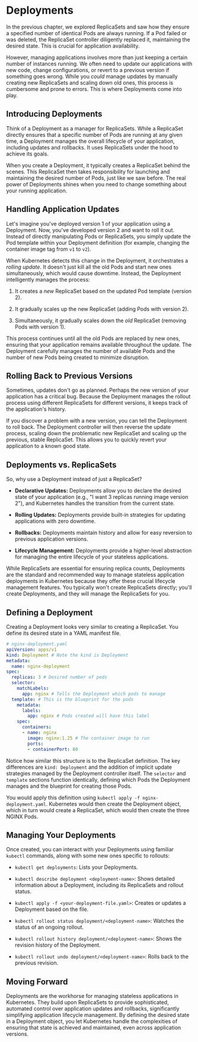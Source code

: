 
# Deployments

In the previous chapter, we explored ReplicaSets and saw how they ensure a specified number of identical Pods are always running. If a Pod failed or was deleted, the ReplicaSet controller diligently replaced it, maintaining the desired state. This is crucial for application availability.

However, managing applications involves more than just keeping a certain number of instances running. We often need to update our applications with new code, change configurations, or revert to a previous version if something goes wrong. While you *could* manage updates by manually creating new ReplicaSets and scaling down old ones, this process is cumbersome and prone to errors. This is where Deployments come into play.

## Introducing Deployments

Think of a Deployment as a manager for ReplicaSets. While a ReplicaSet directly ensures that a specific number of Pods are running at any given time, a Deployment manages the overall lifecycle of your application, including updates and rollbacks. It uses ReplicaSets under the hood to achieve its goals.

When you create a Deployment, it typically creates a ReplicaSet behind the scenes. This ReplicaSet then takes responsibility for launching and maintaining the desired number of Pods, just like we saw before. The real power of Deployments shines when you need to change something about your running application.

## Handling Application Updates

Let's imagine you've deployed version 1 of your application using a Deployment. Now, you've developed version 2 and want to roll it out. Instead of directly manipulating Pods or ReplicaSets, you simply update the Pod template within your Deployment definition (for example, changing the container image tag from `v1` to `v2`).

When Kubernetes detects this change in the Deployment, it orchestrates a *rolling update*. It doesn't just kill all the old Pods and start new ones simultaneously, which would cause downtime. Instead, the Deployment intelligently manages the process:

1.  It creates a *new* ReplicaSet based on the updated Pod template (version 2).

2.  It gradually scales up the new ReplicaSet (adding Pods with version 2).

3.  Simultaneously, it gradually scales down the *old* ReplicaSet (removing Pods with version 1).

This process continues until all the old Pods are replaced by new ones, ensuring that your application remains available throughout the update. The Deployment carefully manages the number of available Pods and the number of new Pods being created to minimize disruption.

## Rolling Back to Previous Versions

Sometimes, updates don't go as planned. Perhaps the new version of your application has a critical bug. Because the Deployment manages the rollout process using different ReplicaSets for different versions, it keeps track of the application's history.

If you discover a problem with a new version, you can tell the Deployment to roll back. The Deployment controller will then reverse the update process, scaling down the problematic new ReplicaSet and scaling up the previous, stable ReplicaSet. This allows you to quickly revert your application to a known good state.

## Deployments vs. ReplicaSets

So, why use a Deployment instead of just a ReplicaSet?

*   **Declarative Updates:** Deployments allow you to declare the desired state of your application (e.g., "I want 3 replicas running image version 2"), and Kubernetes handles the transition from the current state.

*   **Rolling Updates:** Deployments provide built-in strategies for updating applications with zero downtime.

*   **Rollbacks:** Deployments maintain history and allow for easy reversion to previous application versions.

*   **Lifecycle Management:** Deployments provide a higher-level abstraction for managing the entire lifecycle of your stateless applications.

While ReplicaSets are essential for ensuring replica counts, Deployments are the standard and recommended way to manage stateless application deployments in Kubernetes because they offer these crucial lifecycle management features. You typically won't create ReplicaSets directly; you'll create Deployments, and they will manage the ReplicaSets for you.

## Defining a Deployment

Creating a Deployment looks very similar to creating a ReplicaSet. You define its desired state in a YAML manifest file.

```yaml
# nginx-deployment.yaml
apiVersion: apps/v1
kind: Deployment # Note the kind is Deployment
metadata:
  name: nginx-deployment
spec:
  replicas: 3 # Desired number of pods
  selector:
    matchLabels:
      app: nginx # Tells the Deployment which pods to manage
  template: # This is the blueprint for the pods
    metadata:
      labels:
        app: nginx # Pods created will have this label
    spec:
      containers:
      - name: nginx
        image: nginx:1.25 # The container image to run
        ports:
        - containerPort: 80
```

Notice how similar this structure is to the ReplicaSet definition. The key differences are `kind: Deployment` and the addition of implicit update strategies managed by the Deployment controller itself. The `selector` and `template` sections function identically, defining which Pods the Deployment manages and the blueprint for creating those Pods.

You would apply this definition using `kubectl apply -f nginx-deployment.yaml`. Kubernetes would then create the Deployment object, which in turn would create a ReplicaSet, which would then create the three NGINX Pods.

## Managing Your Deployments

Once created, you can interact with your Deployments using familiar `kubectl` commands, along with some new ones specific to rollouts:

*   `kubectl get deployments`: Lists your Deployments.

*   `kubectl describe deployment <deployment-name>`: Shows detailed information about a Deployment, including its ReplicaSets and rollout status.

*   `kubectl apply -f <your-deployment-file.yaml>`: Creates or updates a Deployment based on the file.

*   `kubectl rollout status deployment/<deployment-name>`: Watches the status of an ongoing rollout.

*   `kubectl rollout history deployment/<deployment-name>`: Shows the revision history of the Deployment.

*   `kubectl rollout undo deployment/<deployment-name>`: Rolls back to the previous revision.

## Moving Forward

Deployments are the workhorse for managing stateless applications in Kubernetes. They build upon ReplicaSets to provide sophisticated, automated control over application updates and rollbacks, significantly simplifying application lifecycle management. By defining the desired state in a Deployment object, you let Kubernetes handle the complexities of ensuring that state is achieved and maintained, even across application versions.
